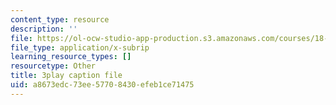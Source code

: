 ```yaml
---
content_type: resource
description: ''
file: https://ol-ocw-studio-app-production.s3.amazonaws.com/courses/18-03sc-differential-equations-fall-2011/a8673edc73ee57708430efeb1ce71475_2SuTN8rpe4I.vtt
file_type: application/x-subrip
learning_resource_types: []
resourcetype: Other
title: 3play caption file
uid: a8673edc-73ee-5770-8430-efeb1ce71475
---
```

